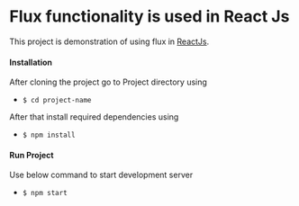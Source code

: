 # Flux functionality is used in React Js
This project is demonstration of using flux in [ReactJs](https://reactjs.org).

#### Installation

After cloning the project go to Project directory using

- `$ cd project-name`

After that install required dependencies using

- `$ npm install`

#### Run Project

 Use below command to start development server
 - `$ npm start`

